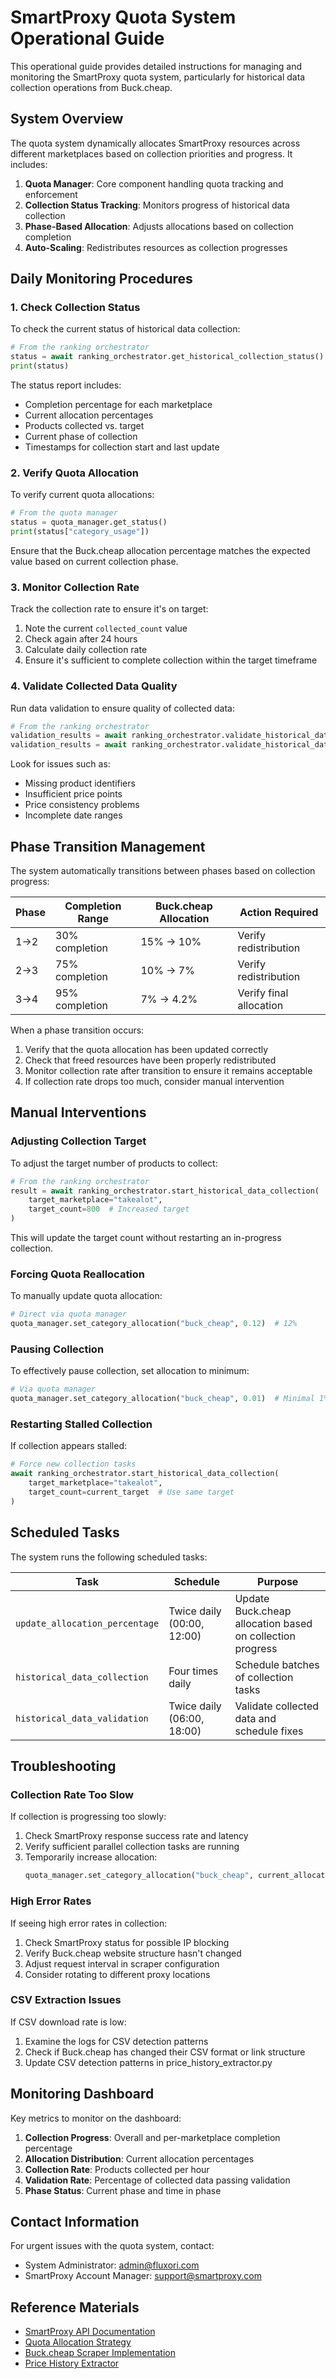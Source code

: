 # SmartProxy Quota System Operational Guide

This operational guide provides detailed instructions for managing and monitoring the SmartProxy quota system, particularly for historical data collection operations from Buck.cheap.

## System Overview

The quota system dynamically allocates SmartProxy resources across different marketplaces based on collection priorities and progress. It includes:

1. **Quota Manager**: Core component handling quota tracking and enforcement
2. **Collection Status Tracking**: Monitors progress of historical data collection
3. **Phase-Based Allocation**: Adjusts allocations based on collection completion
4. **Auto-Scaling**: Redistributes resources as collection progresses

## Daily Monitoring Procedures

### 1. Check Collection Status

To check the current status of historical data collection:

```python
# From the ranking orchestrator
status = await ranking_orchestrator.get_historical_collection_status()
print(status)
```

The status report includes:

- Completion percentage for each marketplace
- Current allocation percentages
- Products collected vs. target
- Current phase of collection
- Timestamps for collection start and last update

### 2. Verify Quota Allocation

To verify current quota allocations:

```python
# From the quota manager
status = quota_manager.get_status()
print(status["category_usage"])
```

Ensure that the Buck.cheap allocation percentage matches the expected value based on current collection phase.

### 3. Monitor Collection Rate

Track the collection rate to ensure it's on target:

1. Note the current `collected_count` value
2. Check again after 24 hours
3. Calculate daily collection rate
4. Ensure it's sufficient to complete collection within the target timeframe

### 4. Validate Collected Data Quality

Run data validation to ensure quality of collected data:

```python
# From the ranking orchestrator
validation_results = await ranking_orchestrator.validate_historical_data("takealot")
validation_results = await ranking_orchestrator.validate_historical_data("makro")
```

Look for issues such as:

- Missing product identifiers
- Insufficient price points
- Price consistency problems
- Incomplete date ranges

## Phase Transition Management

The system automatically transitions between phases based on collection progress:

| Phase | Completion Range | Buck.cheap Allocation | Action Required         |
| ----- | ---------------- | --------------------- | ----------------------- |
| 1→2   | 30% completion   | 15% → 10%             | Verify redistribution   |
| 2→3   | 75% completion   | 10% → 7%              | Verify redistribution   |
| 3→4   | 95% completion   | 7% → 4.2%             | Verify final allocation |

When a phase transition occurs:

1. Verify that the quota allocation has been updated correctly
2. Check that freed resources have been properly redistributed
3. Monitor collection rate after transition to ensure it remains acceptable
4. If collection rate drops too much, consider manual intervention

## Manual Interventions

### Adjusting Collection Target

To adjust the target number of products to collect:

```python
# From the ranking orchestrator
result = await ranking_orchestrator.start_historical_data_collection(
    target_marketplace="takealot",
    target_count=800  # Increased target
)
```

This will update the target count without restarting an in-progress collection.

### Forcing Quota Reallocation

To manually update quota allocation:

```python
# Direct via quota manager
quota_manager.set_category_allocation("buck_cheap", 0.12)  # 12%
```

### Pausing Collection

To effectively pause collection, set allocation to minimum:

```python
# Via quota manager
quota_manager.set_category_allocation("buck_cheap", 0.01)  # Minimal 1%
```

### Restarting Stalled Collection

If collection appears stalled:

```python
# Force new collection tasks
await ranking_orchestrator.start_historical_data_collection(
    target_marketplace="takealot",
    target_count=current_target  # Use same target
)
```

## Scheduled Tasks

The system runs the following scheduled tasks:

| Task                           | Schedule                   | Purpose                                                   |
| ------------------------------ | -------------------------- | --------------------------------------------------------- |
| `update_allocation_percentage` | Twice daily (00:00, 12:00) | Update Buck.cheap allocation based on collection progress |
| `historical_data_collection`   | Four times daily           | Schedule batches of collection tasks                      |
| `historical_data_validation`   | Twice daily (06:00, 18:00) | Validate collected data and schedule fixes                |

## Troubleshooting

### Collection Rate Too Slow

If collection is progressing too slowly:

1. Check SmartProxy response success rate and latency
2. Verify sufficient parallel collection tasks are running
3. Temporarily increase allocation:
   ```python
   quota_manager.set_category_allocation("buck_cheap", current_allocation * 1.2)  # 20% boost
   ```

### High Error Rates

If seeing high error rates in collection:

1. Check SmartProxy status for possible IP blocking
2. Verify Buck.cheap website structure hasn't changed
3. Adjust request interval in scraper configuration
4. Consider rotating to different proxy locations

### CSV Extraction Issues

If CSV download rate is low:

1. Examine the logs for CSV detection patterns
2. Check if Buck.cheap has changed their CSV format or link structure
3. Update CSV detection patterns in price_history_extractor.py

## Monitoring Dashboard

Key metrics to monitor on the dashboard:

1. **Collection Progress**: Overall and per-marketplace completion percentage
2. **Allocation Distribution**: Current allocation percentages
3. **Collection Rate**: Products collected per hour
4. **Validation Rate**: Percentage of collected data passing validation
5. **Phase Status**: Current phase and time in phase

## Contact Information

For urgent issues with the quota system, contact:

- System Administrator: admin@fluxori.com
- SmartProxy Account Manager: support@smartproxy.com

## Reference Materials

- [SmartProxy API Documentation](https://smartproxy.com/docs)
- [Quota Allocation Strategy](./QUOTA_ALLOCATION_STRATEGY.md)
- [Buck.cheap Scraper Implementation](./marketplace-scraper/src/marketplaces/buck_cheap/buck_cheap_scraper.py)
- [Price History Extractor](./marketplace-scraper/src/marketplaces/buck_cheap/extractors/price_history_extractor.py)
